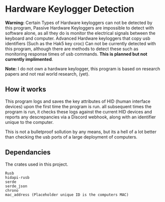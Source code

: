# Hardware Keylogger Detection

**Warning:** Certain Types of Hardware keyloggers can not be detected by this program, Passive Hardware Keyloggers are impossible to detect with software alone, as all they do is monitor the electrical signals between the keyboard and computer. Advanced Hardware keyloggers that copy usb identifiers (Such as the Hak5 key croc) Can not be currently detected with this program, although there are methods to detect these such as monitoring response times of usb commands. **This is planned but not currently implimented**.

**Note:** I do not own a hardware keylogger, this program is based on research papers and not real world research, (yet).

## How it works

This program logs and saves the key attributes of HID (human interface devices) upon the first time the program is run. all subsequent times the program is run, it checks these logs against the current HID devices and reports any descrepancies via a Discord webhook, along with an identifier unique to the computer.

This is not a bulletproof sollution by any means, but its a hell of a lot better than checking the usb ports of a large deployment of computers.

## Dependancies 

The crates used in this project.

```
Rusb
hidapi-rusb
serde
serde_json
chrono
mac_address (Placeholder unique ID is the computers MAC)
```
